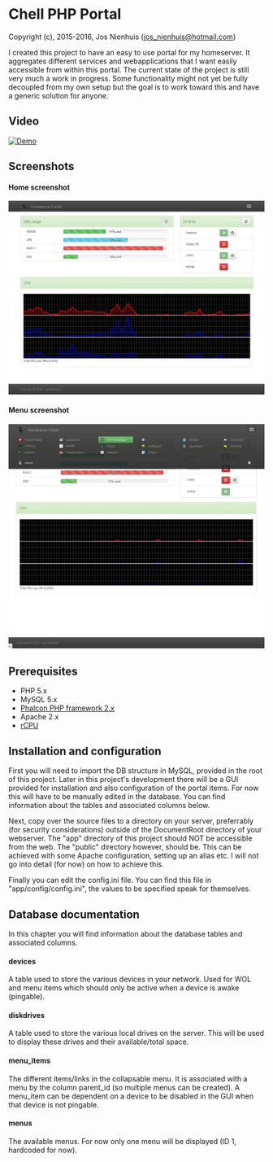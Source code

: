 Chell PHP Portal
================
Copyright (c), 2015-2016, Jos Nienhuis (jos_nienhuis@hotmail.com)

I created this project to have an easy to use portal for my homeserver. 
It aggregates different services and webapplications that I want easily accessible from within this portal.
The current state of the project is still very much a work in progress. 
Some functionality might not yet be fully decoupled from my own setup but the goal is to work toward this and have a generic solution for anyone.

Video
-----------
[![Demo](https://raw.githubusercontent.com/joszz/Chell-PHP-Portal/master/screenshots/video.png "Demo")](https://youtu.be/68rfm7rZtYY)

Screenshots
-----------
#### Home screenshot
![Home](https://raw.githubusercontent.com/joszz/Chell-PHP-Portal/master/screenshots/home.png "Home")
#### Menu screenshot
![Menu](https://raw.githubusercontent.com/joszz/Chell-PHP-Portal/master/screenshots/menu.jpg "Menu")

Prerequisites
-------------
- PHP 5.x
- MySQL 5.x
- [Phalcon PHP framework 2.x](https://phalconphp.com/)
- Apache 2.x
- [rCPU](https://github.com/davidsblog/rCPU)

Installation and configuration
------------------------------
First you will need to import the DB structure in MySQL, provided in the root of this project.
Later in this project's development there will be a GUI provided for installation and also configuration of the portal items. 
For now this will have to be manually edited in the database. You can find information about the tables and associated columns below.

Next, copy over the source files to a directory on your server, preferrably (for security considerations) outside of the DocumentRoot directory of your webserver. The "app" directory of this project should NOT be accessible from the web. The "public" directory however, should be. This can be achieved with some Apache configuration, setting up an alias etc. I will not go into detail (for now) on how to achieve this.

Finally you can edit the config.ini file. You can find this file in "app/config/config.ini", the values to be specified speak for themselves.

Database documentation
----------------------
In this chapter you will find information about the database tables and associated columns.

#### devices
A table used to store the various devices in your network. Used for WOL and menu items which should only be active when a device is awake (pingable).

#### diskdrives
A table used to store the various local drives on the server. This will be used to display these drives and their available/total space.

#### menu_items
The different items/links in the collapsable menu. It is associated with a menu by the column parent_id (so multiple menus can be created). A menu_item can be dependent on a device to be disabled in the GUI when that device is not pingable.

#### menus
The available menus. For now only one menu will be displayed (ID 1, hardcoded for now).
